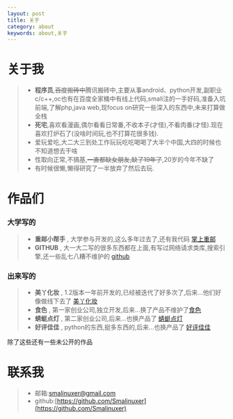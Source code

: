 ```yaml
---
layout: post
title: 关于
category: about
keywords: about,关于
---
```


# 关于我

> * **程序员**,~~百度搬砖中~~腾讯搬砖中,主要从事android、python开发,副职业c/c++,oc也有在百度全家桶中有线上代码,smali注的一手好码,准备入坑前端,了解php,java web,现focus on研究一些深入的东西中,未来打算做全栈
> * **死宅**,喜欢看漫画,偶尔看看日常番,不收本子(才怪),不看肉番(才怪).现在喜欢打炉石了(没啥时间玩,也不打算花很多钱).
> * 爱玩爱吃,大二大三到处工作玩玩吃吃喝喝了大半个中国,大四的时候也不知道想去干啥
> * 性取向正常,不搞基,~~一直都缺女朋友,缺了19年了~~,20岁的今年不缺了 
> * 有时候很懒,懒得研究了一半放弃了然后去玩. 


# 作品们


### 大学写的
 
> * **重邮小帮手** , 大学参与开发的,这么多年过去了,还有我代码 [掌上重邮](http://app.mi.com/detail/73966?ref=search)
> * **GITHUB** , 大一大二写的很多东西都在上面,有写过网络请求类库,搜索引擎,还一些乱七八糟不维护的 [github](https://github.com/Smalinuxer)


### 出来写的

> * **美丫化妆** , 1.2版本一年前开发的,已经被迭代了好多次了,后来...他们好像做线下去了 [美丫化妆](http://pan.baidu.com/s/1bonMLMB)
> * **食色** , 第一家创业公司,独立开发,后来...换了产品不维护了[食色](https://play.google.com/store/apps/details?id=com.kingnez.umasou.app)
> * **蜻蜓点灯** , 第二家创业公司,后来...也换产品了 [蜻蜓点灯](https://play.google.com/store/apps/details?id=com.funnysafe.qtdd)
> * **好评佳佳** , python的东西,挺多东西的,后来...也换产品了 [好评佳佳](http://haopingjiajia.com/)

除了这些还有一些未公开的作品


# 联系我

> * 邮箱:[smalinuxer@gmail.com](mailto:smalinuxer@gmail.com)
> * github:[https://github.com/Smalinuxer](https://github.com/Smalinuxer)